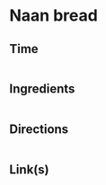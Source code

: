 # Naan bread

## Time 
```

```

## Ingredients
```

```


## Directions
```

```


## Link(s)
```

```
